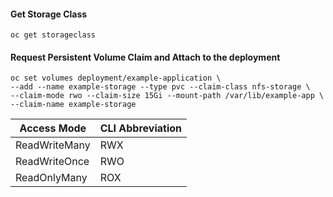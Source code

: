 #### Get Storage Class

    oc get storageclass

#### Request Persistent Volume Claim and Attach to the deployment

    oc set volumes deployment/example-application \
    --add --name example-storage --type pvc --claim-class nfs-storage \
    --claim-mode rwo --claim-size 15Gi --mount-path /var/lib/example-app \
    --claim-name example-storage

| Access Mode       | CLI Abbreviation  |
| ------------------| ------------------|
| ReadWriteMany     | RWX               |
| ReadWriteOnce     | RWO               |
| ReadOnlyMany      | ROX               |